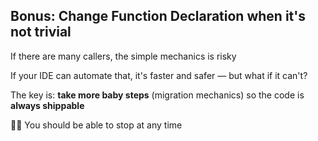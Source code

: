 ## Bonus: Change Function Declaration when it's not trivial

If there are many callers, the simple mechanics is risky

If your IDE can automate that, it's faster and safer — but what if it can't?

The key is: **take more baby steps** (migration mechanics) so the code is **always shippable**

💁‍♂️ You should be able to stop at any time

